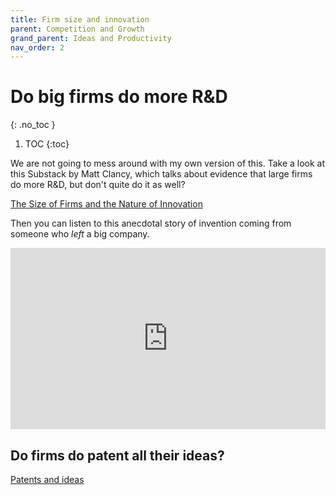 ```yaml
---
title: Firm size and innovation
parent: Competition and Growth
grand_parent: Ideas and Productivity
nav_order: 2
---
```


# Do big firms do more R&D
{: .no_toc }

1. TOC 
{:toc}

We are not going to mess around with my own version of this. Take a look at this Substack by Matt Clancy, which talks about evidence that large firms do more R&D, but don't quite do it as well?

[The Size of Firms and the Nature of Innovation](https://mattsclancy.substack.com/p/the-size-of-firms-and-the-nature?r=3s59a&utm_medium=ios&utm_campaign=post)

Then you can listen to this anecdotal story of invention coming from someone who *left* a big company. 

<iframe src="https://www.npr.org/player/embed/1179235807/1198987421" width="100%" height="290" frameborder="0" scrolling="no" title="NPR embedded audio player"></iframe>

## Do firms do patent all their ideas?

[Patents and ideas](https://mattsclancy.substack.com/p/how-many-inventions-are-patented?r=3s59a&utm_medium=ios&triedRedirect=true)

